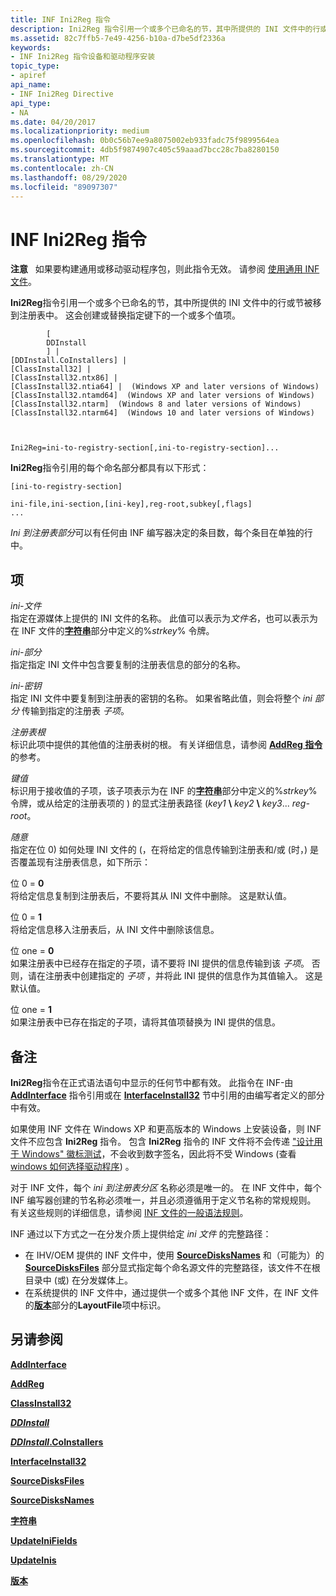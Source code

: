 ```yaml
---
title: INF Ini2Reg 指令
description: Ini2Reg 指令引用一个或多个已命名的节，其中所提供的 INI 文件中的行或节被移到注册表中。 这会创建或替换指定键下的一个或多个值项。
ms.assetid: 82c7ffb5-7e49-4256-b10a-d7be5df2336a
keywords:
- INF Ini2Reg 指令设备和驱动程序安装
topic_type:
- apiref
api_name:
- INF Ini2Reg Directive
api_type:
- NA
ms.date: 04/20/2017
ms.localizationpriority: medium
ms.openlocfilehash: 0b0c56b7ee9a8075002eb933fadc75f9899564ea
ms.sourcegitcommit: 4db5f9874907c405c59aaad7bcc28c7ba8280150
ms.translationtype: MT
ms.contentlocale: zh-CN
ms.lasthandoff: 08/29/2020
ms.locfileid: "89097307"
---
```

# <a name="inf-ini2reg-directive"></a>INF Ini2Reg 指令


**注意**   如果要构建通用或移动驱动程序包，则此指令无效。 请参阅 [使用通用 INF 文件](using-a-universal-inf-file.md)。

 

**Ini2Reg**指令引用一个或多个已命名的节，其中所提供的 INI 文件中的行或节被移到注册表中。 这会创建或替换指定键下的一个或多个值项。

```inf
        [
        DDInstall
        ] | 
[DDInstall.CoInstallers] | 
[ClassInstall32] | 
[ClassInstall32.ntx86] | 
[ClassInstall32.ntia64] |  (Windows XP and later versions of Windows)
[ClassInstall32.ntamd64]  (Windows XP and later versions of Windows)
[ClassInstall32.ntarm]  (Windows 8 and later versions of Windows)
[ClassInstall32.ntarm64]  (Windows 10 and later versions of Windows)


  
Ini2Reg=ini-to-registry-section[,ini-to-registry-section]...
```

**Ini2Reg**指令引用的每个命名部分都具有以下形式：

```inf
[ini-to-registry-section]
 
ini-file,ini-section,[ini-key],reg-root,subkey[,flags]
...
```

*Ini 到注册表部分*可以有任何由 INF 编写器决定的条目数，每个条目在单独的行中。

## <a name="entries"></a>项


<a href="" id="ini-file"></a>*ini-文件*  
指定在源媒体上提供的 INI 文件的名称。 此值可以表示为*文件名*，也可以表示为在 INF 文件的[**字符串**](inf-strings-section.md)部分中定义的%*strkey*% 令牌。

<a href="" id="ini-section"></a>*ini-部分*  
指定指定 INI 文件中包含要复制的注册表信息的部分的名称。

<a href="" id="ini-key"></a>*ini-密钥*  
指定 INI 文件中要复制到注册表的密钥的名称。 如果省略此值，则会将整个 *ini 部分* 传输到指定的注册表 *子项*。

<a href="" id="reg-root"></a>*注册表根*  
标识此项中提供的其他值的注册表树的根。 有关详细信息，请参阅 [**AddReg 指令**](inf-addreg-directive.md)的参考。

<a href="" id="subkey"></a>*键值*  
标识用于接收值的子项，该子项表示为在 INF 的[**字符串**](inf-strings-section.md)部分中定义的%*strkey*% 令牌，或从给定的注册表项的 ) 的显式注册表路径 (<em>key1</em> **\\** <em>key2</em> **\\** <em>key3</em>... *reg-root*。

<a href="" id="flags"></a>*随意*  
指定在位 0) 如何处理 INI 文件的 (，在将给定的信息传输到注册表和/或 (时，) 是否覆盖现有注册表信息，如下所示：

<a href="" id="bit-zero---0"></a>位 0 = **0**  
将给定信息复制到注册表后，不要将其从 INI 文件中删除。 这是默认值。

<a href="" id="bit-zero---1"></a>位 0 = **1**  
将给定信息移入注册表后，从 INI 文件中删除该信息。

<a href="" id="bit-one---0"></a>位 one = **0**  
如果注册表中已经存在指定的子项，请不要将 INI 提供的信息传输到该 *子项*。 否则，请在注册表中创建指定的 *子项* ，并将此 INI 提供的信息作为其值输入。 这是默认值。

<a href="" id="bit-one---1"></a>位 one = **1**  
如果注册表中已存在指定的子项，请将其值项替换为 INI 提供的信息。

<a name="remarks"></a>备注
-------

**Ini2Reg**指令在正式语法语句中显示的任何节中都有效。 此指令在 INF-由 [**AddInterface**](inf-addinterface-directive.md) 指令引用或在 [**InterfaceInstall32**](inf-interfaceinstall32-section.md) 节中引用的由编写者定义的部分中有效。

如果使用 INF 文件在 Windows XP 和更高版本的 Windows 上安装设备，则 INF 文件不应包含 **Ini2Reg** 指令。 包含 **Ini2Reg** 指令的 INF 文件将不会传递 ["设计用于 Windows" 徽标测试](/windows-hardware/drivers)，不会收到数字签名，因此将不受 Windows (查看 [windows 如何选择驱动程序](how-setup-selects-drivers.md)) 。

对于 INF 文件，每个 *ini 到注册表分区* 名称必须是唯一的。 在 INF 文件中，每个 INF 编写器创建的节名称必须唯一，并且必须遵循用于定义节名称的常规规则。 有关这些规则的详细信息，请参阅 [INF 文件的一般语法规则](general-syntax-rules-for-inf-files.md)。

INF 通过以下方式之一在分发介质上提供给定 *ini 文件* 的完整路径：

-   在 IHV/OEM 提供的 INF 文件中，使用 [**SourceDisksNames**](inf-sourcedisksnames-section.md) 和（可能为）的 [**SourceDisksFiles**](inf-sourcedisksfiles-section.md) 部分显式指定每个命名源文件的完整路径，该文件不在根目录中 (或) 在分发媒体上。
-   在系统提供的 INF 文件中，通过提供一个或多个其他 INF 文件，在 INF 文件的[**版本**](inf-version-section.md)部分的**LayoutFile**项中标识。

## <a name="see-also"></a>另请参阅


[**AddInterface**](inf-addinterface-directive.md)

[**AddReg**](inf-addreg-directive.md)

[**ClassInstall32**](inf-classinstall32-section.md)

[***DDInstall***](inf-ddinstall-section.md)

[***DDInstall*.CoInstallers**](inf-ddinstall-coinstallers-section.md)

[**InterfaceInstall32**](inf-interfaceinstall32-section.md)

[**SourceDisksFiles**](inf-sourcedisksfiles-section.md)

[**SourceDisksNames**](inf-sourcedisksnames-section.md)

[**字符串**](inf-strings-section.md)

[**UpdateIniFields**](inf-updateinifields-directive.md)

[**UpdateInis**](inf-updateinis-directive.md)

[**版本**](inf-version-section.md)

 

